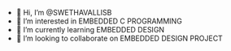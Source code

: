 - 👋 Hi, I’m @SWETHAVALLISB
- 👀 I’m interested in EMBEDDED C PROGRAMMING
- 🌱 I’m currently learning EMBEDDED DESIGN
- 💞️ I’m looking to collaborate on EMBEDDED DESIGN PROJECT


<!---
SWETHAVALLISB/SWETHAVALLISB is a ✨ special ✨ repository because its `README.md` (this file) appears on your GitHub profile.
You can click the Preview link to take a look at your changes.
--->
